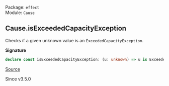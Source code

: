 Package: `effect`<br />
Module: `Cause`<br />

## Cause.isExceededCapacityException

Checks if a given unknown value is an `ExceededCapacityException`.

**Signature**

```ts
declare const isExceededCapacityException: (u: unknown) => u is ExceededCapacityException
```

[Source](https://github.com/Effect-TS/effect/tree/main/packages/effect/src/Cause.ts#L1484)

Since v3.5.0